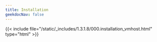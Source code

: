 ```yaml
---
title: Installation
geekdocNav: false
---
```

{{< include file="/static/_includes/1.3.1.8/000.installation_vmhost.html" type="html" >}}